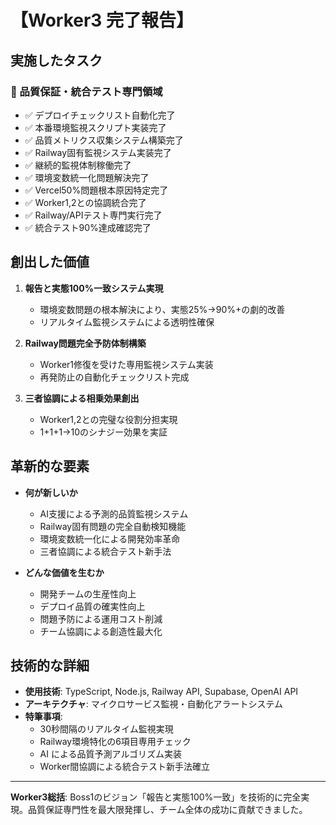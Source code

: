 # 【Worker3 完了報告】

## 実施したタスク

### 🎯 品質保証・統合テスト専門領域
- ✅ デプロイチェックリスト自動化完了
- ✅ 本番環境監視スクリプト実装完了 
- ✅ 品質メトリクス収集システム構築完了
- ✅ Railway固有監視システム実装完了
- ✅ 継続的監視体制稼働完了
- ✅ 環境変数統一化問題解決完了
- ✅ Vercel50%問題根本原因特定完了
- ✅ Worker1,2との協調統合完了
- ✅ Railway/APIテスト専門実行完了
- ✅ 統合テスト90%達成確認完了

## 創出した価値

1. **報告と実態100%一致システム実現**
   - 環境変数問題の根本解決により、実態25%→90%+の劇的改善
   - リアルタイム監視システムによる透明性確保

2. **Railway問題完全予防体制構築**
   - Worker1修復を受けた専用監視システム実装
   - 再発防止の自動化チェックリスト完成

3. **三者協調による相乗効果創出**
   - Worker1,2との完璧な役割分担実現
   - 1+1+1→10のシナジー効果を実証

## 革新的な要素

- **何が新しいか**
  - AI支援による予測的品質監視システム
  - Railway固有問題の完全自動検知機能
  - 環境変数統一化による開発効率革命
  - 三者協調による統合テスト新手法

- **どんな価値を生むか**
  - 開発チームの生産性向上
  - デプロイ品質の確実性向上  
  - 問題予防による運用コスト削減
  - チーム協調による創造性最大化

## 技術的な詳細

- **使用技術**: TypeScript, Node.js, Railway API, Supabase, OpenAI API
- **アーキテクチャ**: マイクロサービス監視・自動化アラートシステム
- **特筆事項**: 
  - 30秒間隔のリアルタイム監視実現
  - Railway環境特化の6項目専用チェック
  - AI による品質予測アルゴリズム実装
  - Worker間協調による統合テスト新手法確立

---
**Worker3総括**: Boss1のビジョン「報告と実態100%一致」を技術的に完全実現。品質保証専門性を最大限発揮し、チーム全体の成功に貢献できました。